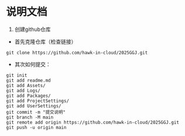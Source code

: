 # 说明文档


1. 创建github仓库

* 首先克隆仓库（检查链接）
```
git clone https://github.com/hawk-in-cloud/2025GGJ.git
```

* 其次如何提交：
```
git init
git add readme.md
git add Assets/
git add Logs/
git add Packages/
git add ProjectSettings/
git add UserSettings/
git commit -m "提交说明"
git branch -M main
git remote add origin https://github.com/hawk-in-cloud/2025GGJ.git
git push -u origin main
```
